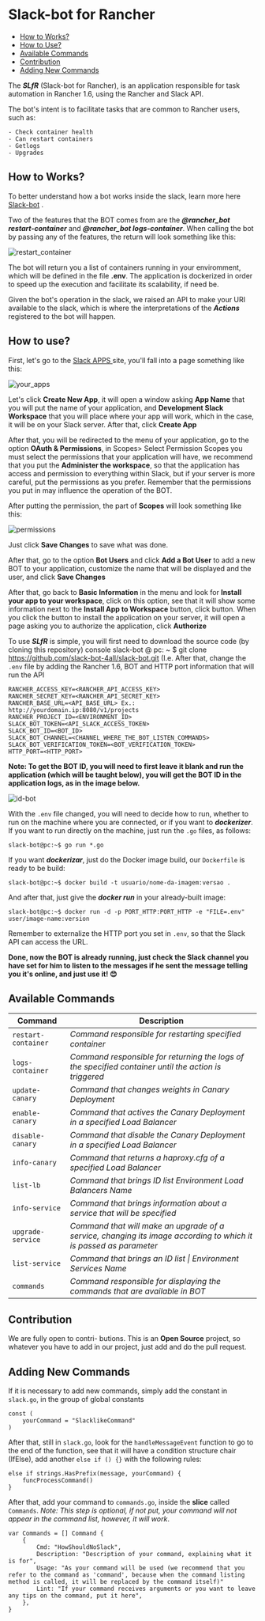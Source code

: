 # Slack-bot for Rancher

- [How to Works?](#How-to-Works)
- [How to Use?](#How-to-use)
- [Available Commands](#Available-Commands)
- [Contribution](#Contribution)
- [Adding New Commands](#Adding-New-Commands)

The ***SLfR*** (Slack-bot for Rancher), is an application responsible for task automation in Rancher 1.6, using the Rancher and Slack API.

The bot's intent is to facilitate tasks that are common to Rancher users, such as:

    - Check container health
    - Can restart containers
    - Getlogs
    - Upgrades

## How to Works?

To better understand how a bot works inside the slack, learn more here [Slack-bot](https://api.slack.com/bot-users) .

Two of the features that the BOT comes from are the ***@rancher_bot restart-container*** and ***@rancher_bot logs-container***. When calling the bot by passing any of the features, the return will look something like this:

![restart_container](images/restart-container.png)

The bot will return you a list of containers running in your enviromment, which will be defined in the file **.env**. 
The application is dockerized in order to speed up the execution and facilitate its scalability, if need be.

Given the bot's operation in the slack, we raised an API to make your URI available to the slack, which is where the interpretations of the ***Actions*** registered to the bot will happen.

## How to use?

First, let's go to the <a href="https://api.slack.com/apps" target="_blank"> Slack APPS </a> site, you'll fall into a page something like this:

![your_apps](images/your-apps.PNG)

Let's click **Create New App**, it will open a window asking **App Name** that you will put the name of your application, and **Development Slack Workspace** that you will place where your app will work, which in the case, it will be on your Slack server. After that, click **Create App**

After that, you will be redirected to the menu of your application, go to the option **OAuth & Permissions**, in Scopes> Select Permission Scopes you must select the permissions that your application will have, we recommend that you put the **Administer the workspace**, so that the application has access and permission to everything within Slack, but if your server is more careful, put the permissions as you prefer. Remember that the permissions you put in may influence the operation of the BOT.

After putting the permission, the part of **Scopes** will look something like this:

![permissions](images/permissions.PNG)

Just click **Save Changes** to save what was done.

After that, go to the option **Bot Users** and click **Add a Bot User** to add a new BOT to your application, customize the name that will be displayed and the user, and click **Save Changes**

After that, go back to **Basic Information** in the menu and look for **Install your app to your workspace**, click on this option, see that it will show some information next to the **Install App to Workspace** button, click button. When you click the button to install the application on your server, it will open a page asking you to authorize the application, click **Authorize**

To use ***SLfR*** is simple, you will first need to download the source code (by cloning this repository) console slack-bot @ pc: ~ $ git clone https://github.com/slack-bot-4all/slack-bot.git
(I.e.
After that, change the ```.env``` file by adding the Rancher 1.6, BOT and HTTP port information that will run the API
```properties
RANCHER_ACCESS_KEY=<RANCHER_API_ACCESS_KEY>
RANCHER_SECRET_KEY=<RANCHER_API_SECRET_KEY>
RANCHER_BASE_URL=<API_BASE_URL> Ex.: http://yourdomain.ip:8080/v1/projects
RANCHER_PROJECT_ID=<ENVIRONMENT_ID>
SLACK_BOT_TOKEN=<API_SLACK_ACCESS_TOKEN>
SLACK_BOT_ID=<BOT_ID>
SLACK_BOT_CHANNEL=<CHANNEL_WHERE_THE_BOT_LISTEN_COMMANDS>
SLACK_BOT_VERIFICATION_TOKEN=<BOT_VERIFICATION_TOKEN>
HTTP_PORT=<HTTP_PORT>
```

**Note: To get the BOT ID, you will need to first leave it blank and run the application (which will be taught below), you will get the BOT ID in the application logs, as in the image below.**

![id-bot](images/id-bot.PNG)

With the ```.env``` file changed, you will need to decide how to run, whether to run on the machine where you are connected, or if you want to ***dockerizer***. If you want to run directly on the machine, just run the ```.go``` files, as follows:
```console
slack-bot@pc:~$ go run *.go
```
If you want ***dockerizar***, just do the Docker image build, our ```Dockerfile``` is ready to be build:
```console
slack-bot@pc:~$ docker build -t usuario/nome-da-imagem:versao .
```
And after that, just give the ***docker run*** in your already-built image:
```console
slack-bot@pc:~$ docker run -d -p PORT_HTTP:PORT_HTTP -e "FILE=.env" user/image-name:version
```
Remember to externalize the HTTP port you set in ```.env```, so that the Slack API can access the URL.

**Done, now the BOT is already running, just check the Slack channel you have set for him to listen to the messages if he sent the message telling you it's online, and just use it! :blush:**

## Available Commands

| Command | Description |
| ------- | --------- |
| `restart-container` | *Command responsible for restarting specified container* |
| `logs-container` | *Command responsible for returning the logs of the specified container until the action is triggered* |
| `update-canary` | *Command that changes weights in Canary Deployment* |
| `enable-canary` | *Command that actives the Canary Deployment in a specified Load Balancer* |
| `disable-canary` | *Command that disable the Canary Deployment in a specified Load Balancer* |
| `info-canary` | *Command that returns a haproxy.cfg of a specified Load Balancer* |
| `list-lb` | *Command that brings ID list Environment Load Balancers Name* |
| `info-service` | *Command that brings information about a service that will be specified* |
| `upgrade-service` | *Command that will make an upgrade of a service, changing its image according to which it is passed as parameter* |
| `list-service` | *Command that brings an ID list \| Environment Services Name* |
| `commands` | *Command responsible for displaying the commands that are available in BOT* |

## Contribution
We are fully open to contri- butions. This is an **Open Source** project, so whatever you have to add in our project, just add and do the pull request.

## Adding New Commands
If it is necessary to add new commands, simply add the constant in `slack.go`, in the group of global constants
```golang
const (
    yourCommand = "SlacklikeCommand"
)
```
After that, still in `slack.go`, look for the `handleMessageEvent` function to go to the end of the function, see that it will have a condition structure chair (IfElse), add another `else if () {}` with the following rules:
```golang
else if strings.HasPrefix(message, yourCommand) {
    funcProcessCommand()
}
```

After that, add your command to `commands.go`, inside the **slice** called `Commands`. *Note: This step is optional, if not put, your command will not appear in the command list, however, it will work*.

```golang
var Commands = [] Command {
    {
        Cmd: "HowShouldNoSlack",
        Description: "Description of your command, explaining what it is for",
        Usage: "As your command will be used (we recommend that you refer to the command as 'command', because when the command listing method is called, it will be replaced by the command itself)"
        Lint: "If your command receives arguments or you want to leave any tips on the command, put it here",
    },
}
```
